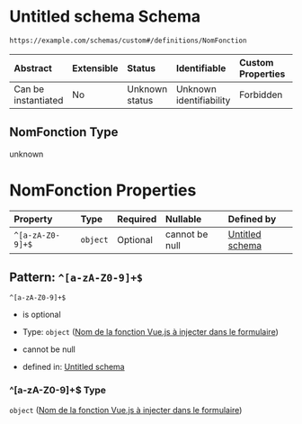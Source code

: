 # Untitled schema Schema

```txt
https://example.com/schemas/custom#/definitions/NomFonction
```



| Abstract            | Extensible | Status         | Identifiable            | Custom Properties | Additional Properties | Access Restrictions | Defined In                                                                   |
| :------------------ | :--------- | :------------- | :---------------------- | :---------------- | :-------------------- | :------------------ | :--------------------------------------------------------------------------- |
| Can be instantiated | No         | Unknown status | Unknown identifiability | Forbidden         | Allowed               | none                | [FRW.form.schema.json\*](../out/FRW.form.schema.json "open original schema") |

## NomFonction Type

unknown

# NomFonction Properties

| Property         | Type     | Required | Nullable       | Defined by                                                                                                                                                                                                                 |
| :--------------- | :------- | :------- | :------------- | :------------------------------------------------------------------------------------------------------------------------------------------------------------------------------------------------------------------------- |
| `^[a-zA-Z0-9]+$` | `object` | Optional | cannot be null | [Untitled schema](frw-definitions-nomfonction-patternproperties-nom-de-la-fonction-vuejs-à-injecter-dans-le-formulaire.md "https://example.com/schemas/custom#/definitions/NomFonction/patternProperties/^\[a-zA-Z0-9]+$") |

## Pattern: `^[a-zA-Z0-9]+$`



`^[a-zA-Z0-9]+$`

*   is optional

*   Type: `object` ([Nom de la fonction Vue.js à injecter dans le formulaire](frw-definitions-nomfonction-patternproperties-nom-de-la-fonction-vuejs-à-injecter-dans-le-formulaire.md))

*   cannot be null

*   defined in: [Untitled schema](frw-definitions-nomfonction-patternproperties-nom-de-la-fonction-vuejs-à-injecter-dans-le-formulaire.md "https://example.com/schemas/custom#/definitions/NomFonction/patternProperties/^\[a-zA-Z0-9]+$")

### ^\[a-zA-Z0-9]+$ Type

`object` ([Nom de la fonction Vue.js à injecter dans le formulaire](frw-definitions-nomfonction-patternproperties-nom-de-la-fonction-vuejs-à-injecter-dans-le-formulaire.md))
